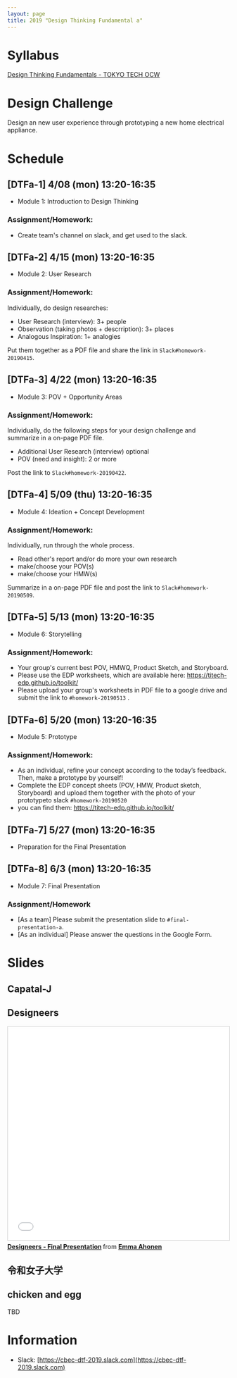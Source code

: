 ```yaml
---
layout: page
title: 2019 "Design Thinking Fundamental a"
---
```


<div style="width: 595px; max-width: 100%">
<script async class="speakerdeck-embed" data-id="8847359ce3c2479bb8abcd1ef53b66d4" data-ratio="1.77777777777778" src="//speakerdeck.com/assets/embed.js"></script>
</div>


# Syllabus

[Design Thinking Fundamentals - TOKYO TECH OCW](http://www.ocw.titech.ac.jp/index.php?module=General&action=T0300&GakubuCD=2&GakkaCD=321502&KeiCD=15&course=2&KamokuCD=321502&KougiCD=201903575&Nendo=2019&vid=03)

# Design Challenge

Design an new user experience through prototyping a new home electrical appliance.

# Schedule

## [DTFa-1] 4/08 (mon) 13:20-16:35

- Module 1: Introduction to Design Thinking

### Assignment/Homework:

- Create team's channel on slack, and get used to the slack.

## [DTFa-2] 4/15 (mon) 13:20-16:35

- Module 2: User Research

### Assignment/Homework:

Individually, do design researches:

- User Research (interview): 3+ people
- Observation (taking photos + descrription): 3+ places
- Analogous Inspiration: 1+ analogies

Put them together as a PDF file and share the link in ``Slack#homework-20190415``.

## [DTFa-3] 4/22 (mon) 13:20-16:35

- Module 3: POV + Opportunity Areas

### Assignment/Homework:

Individually, do the following steps for your design challenge and summarize in a on-page PDF file.

- Additional User Research (interview) optional
- POV (need and insight): 2 or more

Post the link to ``Slack#homework-20190422``.

## [DTFa-4] 5/09 (thu) 13:20-16:35

- Module 4: Ideation + Concept Development

### Assignment/Homework:

Individually, run through the whole process.

- Read other's report and/or do more your own research
- make/choose your POV(s)
- make/choose your HMW(s)

Summarize in a on-page PDF file and post the link to ``Slack#homework-20190509``.

## [DTFa-5] 5/13 (mon) 13:20-16:35

- Module 6: Storytelling

### Assignment/Homework:

- Your group's current best POV, HMWQ, Product Sketch, and Storyboard.
- Please use the EDP worksheets, which are available here: <https://titech-edp.github.io/toolkit/>
- Please upload your group's worksheets in PDF file to a google drive and submit the link to ``#homework-20190513`` .

## [DTFa-6] 5/20 (mon) 13:20-16:35

- Module 5: Prototype

### Assignment/Homework:

- As an individual, refine your concept according to the today’s feedback. Then, make a prototype by yourself!
- Complete the EDP concept sheets (POV, HMW, Product sketch, Storyboard) and upload them together with the photo of your prototypeto slack ``#homework-20190520``
- you can find them: <https://titech-edp.github.io/toolkit/>

## [DTFa-7] 5/27 (mon) 13:20-16:35

- Preparation for the Final Presentation

## [DTFa-8] 6/3 (mon) 13:20-16:35

- Module 7: Final Presentation

### Assignment/Homework

- [As a team] Please submit the presentation slide to ``#final-presentation-a``.
- [As an individual] Please answer the questions in the Google Form.

# Slides

## Capatal-J

<div style="width: 595px; max-width: 100%">
<script async class="speakerdeck-embed" data-id="0d273773d79d4a4daaeae7ecd6a412df" data-ratio="1.33333333333333" src="//speakerdeck.com/assets/embed.js"></script>
</div>

## Designeers

<iframe src="//www.slideshare.net/slideshow/embed_code/key/yFqRuC1mbntqCo" width="595" height="485" frameborder="0" marginwidth="0" marginheight="0" scrolling="no" style="border:1px solid #CCC; border-width:1px; margin-bottom:5px; max-width: 100%;" allowfullscreen> </iframe> <div style="margin-bottom:5px"> <strong> <a href="//www.slideshare.net/EmmaAhonen1/designeers-final-presentation" title="Designeers - Final Presentation" target="_blank">Designeers - Final Presentation</a> </strong> from <strong><a href="https://www.slideshare.net/EmmaAhonen1" target="_blank">Emma Ahonen</a></strong> </div>

## 令和女子大学

<div style="width: 595px; max-width: 100%">
<script async class="speakerdeck-embed" data-id="98297dcabaf14183b020fe33a6c6e1a7" data-ratio="1.77777777777778" src="//speakerdeck.com/assets/embed.js"></script>
</div>

## chicken and egg

TBD


# Information

- Slack: [https://cbec-dtf-2019.slack.com](https://cbec-dtf-2019.slack.com)
